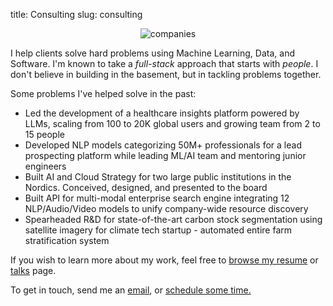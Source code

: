 title: Consulting
slug: consulting

<center>
<img  src="{static}/images/companies.png" alt="companies" class="companies">
</center>

I help clients solve hard problems using Machine Learning, Data, and Software. I'm known to take a  _full-stack_ approach that starts with _people_. I don't believe in building in the basement, but in tackling problems together.

Some problems I've helped solve in the past: 

- Led the development of a healthcare insights platform powered by LLMs, scaling from 100 to 20K global users and growing team from 2 to 15 people
- Developed NLP models categorizing 50M+ professionals for a lead prospecting platform while leading ML/AI team and mentoring junior engineers
- Built AI and Cloud Strategy for two large public institutions in the Nordics. Conceived, designed, and presented to the board
- Built API for multi-modal enterprise search engine integrating 12 NLP/Audio/Video models to unify company-wide resource discovery 
- Spearheaded R&D for state-of-the-art carbon stock segmentation using satellite imagery for climate tech startup - automated entire farm stratification system

If you wish to learn more about my work, feel free to [browse my resume](/cv.pdf) or [talks](/talks) page.

To get in touch, send me an [email](mailto:me@duarteocarmo.com), or <a href="https://cal.com/duarteocarmo/meeting?duration=30" target="_blank">schedule some time.</a>
